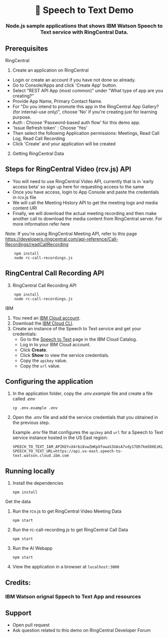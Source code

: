 <h1 align="center" style="border-bottom: none;">🎤 Speech to Text Demo </h1>
<h3 align="center">Node.js sample applications that shows IBM Watson Speech to Text service with RingCentral Data.</h3>


## Prerequisites

RingCentral


1. Create an application on RingCentral

- Login or create an account if you have not done so already.
- Go to Console/Apps and click 'Create App' button.
- Select "REST API App (most common)" under "What type of app are you creating?"
- Provide App Name, Primary Contact Name.
- For "Do you intend to promote this app in the RingCentral App Gallery? (for internal-use only)", choose 'No' if you're creating just for learning purpose.
- Auth : Choose 'Password-based auth flow' for this demo app.
- 'Issue Refresh token' : Choose 'Yes'
- Then select the following Application permissions:
Meetings, Read Call Log, Read Call Recording
- Click 'Create' and your application will be created

2. Getting RingCentral Data

## Steps for RingCentral Video (rcv.js) API

- You will need to use RingCentral Video API, currently that is in 'early access beta' so sign up here for requesting access to the same
- Once you have access, login to App Console and paste the credentials in rcv.js file
- We will call the Meeting History API to get the meeting logs and media content URI
- Finally, we will download the actual meeting recording  and then make another call to download the media content from RingCentral server. For more information refer here

Note: If you're using RingCentral Meeting API, refer to this page https://developers.ringcentral.com/api-reference/Call-Recordings/readCallRecording

```
    npm install
    node rc-call-recordings.js
```

## RingCentral Call Recording API

3. RingCentral Call Recording API

```
    npm install
    node rc-call-recordings.js
```


IBM

1. You need an [IBM Cloud account](https://cloud.ibm.com/registration/).
1. Download the [IBM Cloud CLI](https://cloud.ibm.com/docs/cli?topic=cloud-cli-getting-started#overview).
1. Create an instance of the Speech to Text service and get your credentials:
    - Go to the [Speech to Text](https://cloud.ibm.com/catalog/services/speech-to-text) page in the IBM Cloud Catalog.
    - Log in to your IBM Cloud account.
    - Click **Create**.
    - Click **Show** to view the service credentials.
    - Copy the `apikey` value.
    - Copy the `url` value.

## Configuring the application

1. In the application folder, copy the *.env.example* file and create a file called *.env*

    ```
    cp .env.example .env
    ```

2. Open the *.env* file and add the service credentials that you obtained in the previous step.

    Example *.env* file that configures the `apikey` and `url` for a Speech to Text service instance hosted in the US East region:

    ```
    SPEECH_TO_TEXT_IAM_APIKEY=X4rbi8vwZmKpXfowaS3GAsA7vdy17Qh7km5D6EzKLHL2
    SPEECH_TO_TEXT_URL=https://api.us-east.speech-to-text.watson.cloud.ibm.com
    ```

## Running locally

1. Install the dependencies

    ```
    npm install
    ```
Get the data

1. Run the rcv.js to get RingCentral Video Meeting Data

    ```
    npm start
    ```

1. Run the rc-call-recording.js to get RingCentral Call Data

    ```
    npm start
    ```

1. Run the AI Webapp
    ```
    npm start
    ```

1. View the application in a browser at `localhost:3000`


## Credits:

### IBM Watson orignal Sppech to Text App and resources
[demo_url]: https://speech-to-text-demo.ng.bluemix.net
[service_url]: https://www.ibm.com/cloud/watson-speech-to-text
[docs]: https://cloud.ibm.com/apidocs/speech-to-text
[sign_up]: https://cloud.ibm.com/registration/?target=/catalog/services/speech-to-text/

## Support

- Open pull request
- Ask question related to this demo on RingCentral Developer Forum
